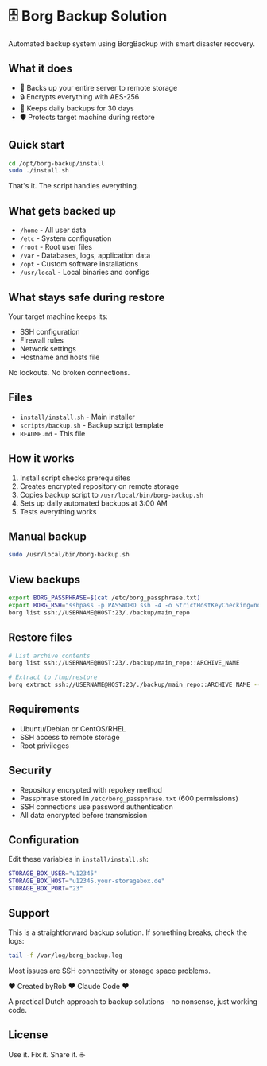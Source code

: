 # 🗄️ Borg Backup Solution

Automated backup system using BorgBackup with smart disaster recovery.

## What it does

- 💾 Backs up your entire server to remote storage
- 🔒 Encrypts everything with AES-256
- 📅 Keeps daily backups for 30 days
- 🛡️ Protects target machine during restore

## Quick start

```bash
cd /opt/borg-backup/install
sudo ./install.sh
```

That's it. The script handles everything.

## What gets backed up

- `/home` - All user data
- `/etc` - System configuration  
- `/root` - Root user files
- `/var` - Databases, logs, application data
- `/opt` - Custom software installations
- `/usr/local` - Local binaries and configs

## What stays safe during restore

Your target machine keeps its:
- SSH configuration
- Firewall rules
- Network settings
- Hostname and hosts file

No lockouts. No broken connections.

## Files

- `install/install.sh` - Main installer
- `scripts/backup.sh` - Backup script template
- `README.md` - This file

## How it works

1. Install script checks prerequisites
2. Creates encrypted repository on remote storage
3. Copies backup script to `/usr/local/bin/borg-backup.sh`
4. Sets up daily automated backups at 3:00 AM
5. Tests everything works

## Manual backup

```bash
sudo /usr/local/bin/borg-backup.sh
```

## View backups

```bash
export BORG_PASSPHRASE=$(cat /etc/borg_passphrase.txt)
export BORG_RSH="sshpass -p PASSWORD ssh -4 -o StrictHostKeyChecking=no -p 23"
borg list ssh://USERNAME@HOST:23/./backup/main_repo
```

## Restore files

```bash
# List archive contents
borg list ssh://USERNAME@HOST:23/./backup/main_repo::ARCHIVE_NAME

# Extract to /tmp/restore
borg extract ssh://USERNAME@HOST:23/./backup/main_repo::ARCHIVE_NAME --target /tmp/restore
```

## Requirements

- Ubuntu/Debian or CentOS/RHEL
- SSH access to remote storage
- Root privileges

## Security

- Repository encrypted with repokey method
- Passphrase stored in `/etc/borg_passphrase.txt` (600 permissions)
- SSH connections use password authentication
- All data encrypted before transmission

## Configuration

Edit these variables in `install/install.sh`:

```bash
STORAGE_BOX_USER="u12345"
STORAGE_BOX_HOST="u12345.your-storagebox.de"  
STORAGE_BOX_PORT="23"
```

## Support

This is a straightforward backup solution. If something breaks, check the logs:

```bash
tail -f /var/log/borg_backup.log
```

Most issues are SSH connectivity or storage space problems.


❤️ Created byRob  ❤️ Claude Code ❤️

A practical Dutch approach to backup solutions - no nonsense, just working code.

## License

Use it. Fix it. Share it. ☕
